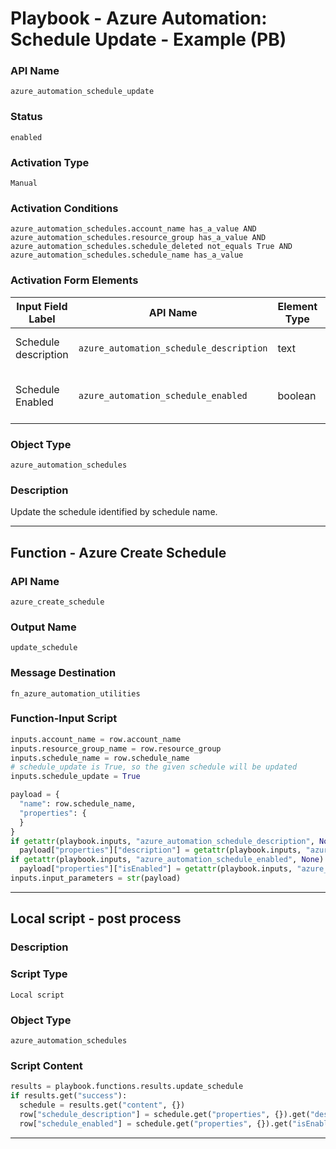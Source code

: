 <!--
    DO NOT MANUALLY EDIT THIS FILE
    THIS FILE IS AUTOMATICALLY GENERATED WITH resilient-sdk codegen
    Generated with resilient-sdk v50.1.262
-->

# Playbook - Azure Automation: Schedule Update - Example (PB)

### API Name
`azure_automation_schedule_update`

### Status
`enabled`

### Activation Type
`Manual`

### Activation Conditions
`azure_automation_schedules.account_name has_a_value AND azure_automation_schedules.resource_group has_a_value AND azure_automation_schedules.schedule_deleted not_equals True AND azure_automation_schedules.schedule_name has_a_value`

### Activation Form Elements
| Input Field Label | API Name | Element Type | Tooltip | Requirement |
| ----------------- | -------- | ------------ | ------- | ----------- |
| Schedule description | `azure_automation_schedule_description` | text | Description of the schedule | Optional |
| Schedule Enabled | `azure_automation_schedule_enabled` | boolean | If the schedule is enabled or not | Optional |

### Object Type
`azure_automation_schedules`

### Description
Update the schedule identified by schedule name.


---
## Function - Azure Create Schedule

### API Name
`azure_create_schedule`

### Output Name
`update_schedule`

### Message Destination
`fn_azure_automation_utilities`

### Function-Input Script
```python
inputs.account_name = row.account_name
inputs.resource_group_name = row.resource_group
inputs.schedule_name = row.schedule_name
# schedule_update is True, so the given schedule will be updated
inputs.schedule_update = True

payload = {
  "name": row.schedule_name,
  "properties": {
  }
}
if getattr(playbook.inputs, "azure_automation_schedule_description", None):
  payload["properties"]["description"] = getattr(playbook.inputs, "azure_automation_schedule_description", None)
if getattr(playbook.inputs, "azure_automation_schedule_enabled", None) != None:
  payload["properties"]["isEnabled"] = getattr(playbook.inputs, "azure_automation_schedule_enabled", None)
inputs.input_parameters = str(payload)
```

---

## Local script - post process

### Description


### Script Type
`Local script`

### Object Type
`azure_automation_schedules`

### Script Content
```python
results = playbook.functions.results.update_schedule
if results.get("success"):
  schedule = results.get("content", {})
  row["schedule_description"] = schedule.get("properties", {}).get("description", None)
  row["schedule_enabled"] = schedule.get("properties", {}).get("isEnabled", None)
```

---


